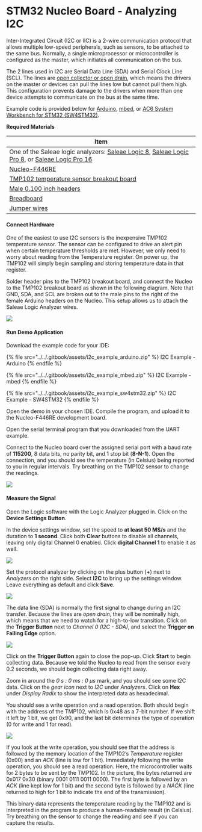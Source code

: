 # STM32 Nucleo Board - Analyzing I2C

Inter-Integrated Circuit (I2C or IIC) is a 2-wire communication protocol that allows multiple low-speed peripherals, such as sensors, to be attached to the same bus. Normally, a single microprocessor or microcontroller is configured as the master, which initiates all communication on the bus.

The 2 lines used in I2C are Serial Data Line (SDA) and Serial Clock Line (SCL). The lines are [open collector or open drain](https://en.wikipedia.org/wiki/Open\_collector), which means the drivers on the master or devices can pull the lines low but cannot pull them high. This configuration prevents damage to the drivers when more than one device attempts to communicate on the bus at the same time.

Example code is provided below for [Arduino](https://www.arduino.cc), [mbed](https://os.mbed.com), or [AC6 System Workbench for STM32 (SW4STM32)](http://www.openstm32.org).

**Required Materials**

| Item                                                                                                                                                                                                                                                          |
| ------------------------------------------------------------------------------------------------------------------------------------------------------------------------------------------------------------------------------------------------------------- |
| One of the Saleae logic analyzers: [Saleae Logic 8](https://usd.saleae.com/products/saleae-logic-8), [Saleae Logic Pro 8](https://usd.saleae.com/products/saleae-logic-pro-8), or [Saleae Logic Pro 16](https://usd.saleae.com/products/saleae-logic-pro-16)​ |
| ​[Nucleo-F446RE](https://www.digikey.com/product-detail/en/stmicroelectronics/NUCLEO-F446RE/497-15882-ND/5347712)​                                                                                                                                            |
| ​[TMP102 temperature sensor breakout board](https://www.digikey.com/product-detail/en/sparkfun-electronics/SEN-13314/1568-1520-ND/6797646)​                                                                                                                   |
| ​[Male 0.100 inch headers](https://www.digikey.com/product-detail/en/sullins-connector-solutions/PRPC040SAAN-RC/S1011EC-40-ND/2775214)​                                                                                                                       |
| ​[Breadboard](https://www.digikey.com/product-detail/en/bud-industries/BB-32621/377-2094-ND/4156445)​                                                                                                                                                         |
| ​[Jumper wires](https://www.digikey.com/product-detail/en/sparkfun-electronics/PRT-12795/1568-1512-ND/5993860)​                                                                                                                                               |

#### Connect Hardware <a href="#connect-hardware-4" id="connect-hardware-4"></a>

One of the easiest to use I2C sensors is the inexpensive TMP102 temperature sensor. The sensor can be configured to drive an alert pin when certain temperature thresholds are met. However, we only need to worry about reading from the Temperature register. On power up, the TMP102 will simply begin sampling and storing temperature data in that register.

Solder header pins to the TMP102 breakout board, and connect the Nucleo to the TMP102 breakout board as shown in the following diagram. Note that GND, SDA, and SCL are broken out to the male pins to the right of the female Arduino headers on the Nucleo. This setup allows us to attach the Saleae Logic Analyzer wires.

![](<../../.gitbook/assets/i2c\_circuit\_fritzing (1).png>)

#### Run Demo Application <a href="#run-demo-application-4" id="run-demo-application-4"></a>

Download the example code for your IDE:

{% file src="../../.gitbook/assets/i2c_example_arduino.zip" %}
I2C Example - Arduino
{% endfile %}

{% file src="../../.gitbook/assets/i2c_example_mbed.zip" %}
I2C Example - mbed
{% endfile %}

{% file src="../../.gitbook/assets/i2c_example_sw4stm32.zip" %}
I2C Example - SW4STM32
{% endfile %}

Open the demo in your chosen IDE. Compile the program, and upload it to the Nucleo-F446RE development board.

Open the serial terminal program that you downloaded from the UART example.

Connect to the Nucleo board over the assigned serial port with a baud rate of **115200**, 8 data bits, no parity bit, and 1 stop bit (**8-N-1**). Open the connection, and you should see the temperature (in Celsius) being reported to you in regular intervals. Try breathing on the TMP102 sensor to change the readings.

![](../../.gitbook/assets/screen\_26.png)

#### Measure the Signal <a href="#measure-the-signal-3" id="measure-the-signal-3"></a>

Open the Logic software with the Logic Analyzer plugged in. Click on the **Device Settings Button**.

In the device settings window, set the speed to **at least 50 MS/s** and the duration to **1 second**. Click both **Clear** buttons to disable all channels, leaving only digital Channel 0 enabled. Click **digital Channel 1** to enable it as well.

![](../../.gitbook/assets/screen\_27.png)

Set the protocol analyzer by clicking on the plus button (**+**) next to _Analyzers_ on the right side. Select **I2C** to bring up the settings window. Leave everything as default and click **Save**.

![](../../.gitbook/assets/screen\_28.png)

The data line (SDA) is normally the first signal to change during an I2C transfer. Because the lines are _open drain_, they will be nominally high, which means that we need to watch for a high-to-low transition. Click on the **Trigger Button** next to _Channel 0 (I2C - SDA)_, and select the **Trigger on Falling Edge** option.

![](../../.gitbook/assets/screen\_29.png)

Click on the **Trigger Button** again to close the pop-up. Click **Start** to begin collecting data. Because we told the Nucleo to read from the sensor every 0.2 seconds, we should begin collecting data right away.

Zoom in around the _0 s : 0 ms : 0 μs_ mark, and you should see some I2C data. Click on the _gear icon_ next to _I2C_ under _Analyzers_. Click on **Hex** under _Display Radix_ to show the interpreted data as hexadecimal.

You should see a write operation and a read operation. Both should begin with the address of the TMP102, which is 0x48 as a 7-bit number. If we shift it left by 1 bit, we get 0x90, and the last bit determines the type of operation (0 for write and 1 for read).

![](../../.gitbook/assets/screen\_30.png)

If you look at the write operation, you should see that the address is followed by the memory location of the TMP102’s _Temperature_ register (0x00) and an _ACK_ (line is low for 1 bit). Immediately following the write operation, you should see a read operation. Here, the microcontroller waits for 2 bytes to be sent by the TMP102. In the picture, the bytes returned are 0x017 0x30 (binary 0001 0111 0011 0000). The first byte is followed by an _ACK_ (line kept low for 1 bit) and the second byte is followed by a _NACK_ (line returned to high for 1 bit to indicate the end of the transmission).

This binary data represents the temperature reading by the TMP102 and is interpreted in the program to produce a human-readable result (in Celsius). Try breathing on the sensor to change the reading and see if you can capture the results.
